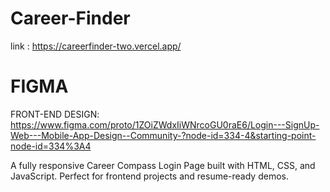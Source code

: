 # Career-Finder
link : https://careerfinder-two.vercel.app/

# FIGMA
FRONT-END DESIGN: https://www.figma.com/proto/1ZOiZWdxIiWNrcoGU0raE6/Login---SignUp-Web---Mobile-App-Design--Community-?node-id=334-4&starting-point-node-id=334%3A4

A fully responsive Career Compass Login Page built with HTML, CSS, and JavaScript. Perfect for frontend projects and resume-ready demos.
